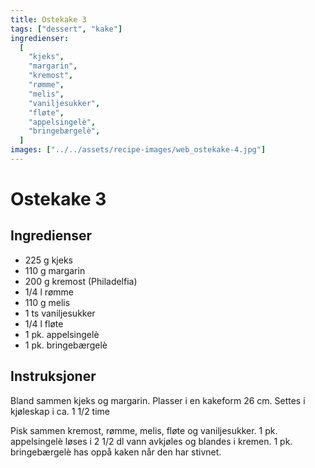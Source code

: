 ```yaml
---
title: Ostekake 3
tags: ["dessert", "kake"]
ingredienser:
  [
    "kjeks",
    "margarin",
    "kremost",
    "rømme",
    "melis",
    "vaniljesukker",
    "fløte",
    "appelsingelè",
    "bringebærgelè",
  ]
images: ["../../assets/recipe-images/web_ostekake-4.jpg"]
---
```


# Ostekake 3

## Ingredienser

- 225 g kjeks
- 110 g margarin
- 200 g kremost (Philadelfia)
- 1/4 l rømme
- 110 g melis
- 1 ts vaniljesukker
- 1/4 l fløte
- 1 pk. appelsingelè
- 1 pk. bringebærgelè

## Instruksjoner

Bland sammen kjeks og margarin. Plasser i en kakeform 26 cm. Settes i kjøleskap i ca. 1 1/2 time

Pisk sammen kremost, rømme, melis, fløte og vaniljesukker. 1 pk. appelsingelè løses i 2 1/2 dl vann avkjøles og blandes i kremen. 1 pk. bringebærgelè has oppå kaken når den har stivnet.
